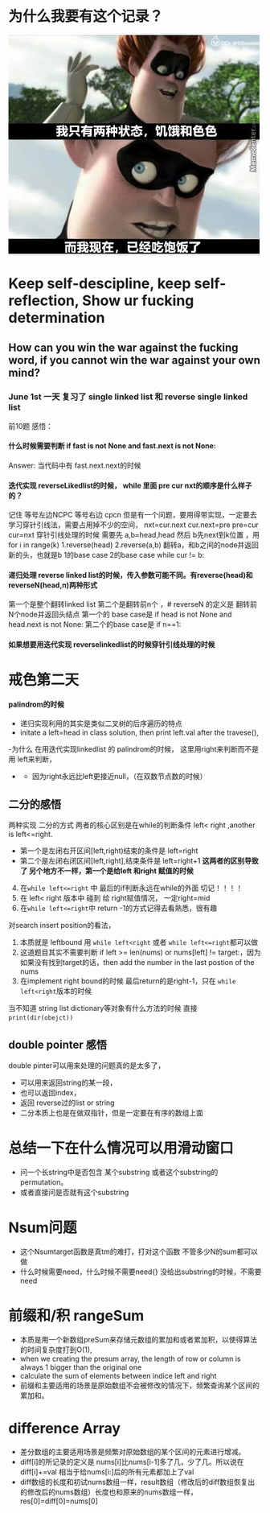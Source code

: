 # 为什么我要有这个记录？
![output](img/FIt-va1VIAE4pYn.jpeg)
# Keep self-descipline, keep self-reflection, Show ur fucking determination
## How can you win the war against the fucking word, if you cannot win the war against your own mind?
### June 1st 一天 复习了 single linked list 和 reverse single linked list
前10题
感悟：
#### 什么时候需要判断 if fast is not None and fast.next is not None: 
Answer: 当代码中有 fast.next.next的时候

#### 迭代实现 reverseLikedlist的时候， while 里面 pre cur nxt的顺序是什么样子的？
记住 等号左边NCPC 等号右边 cpcn
但是有一个问题，要用得带实现，一定要去学习穿针引线法，需要占用掉不少的空间， 
nxt=cur.next
cur.next=pre
pre=cur
cur=nxt
穿针引线处理的时候 需要先 a,b=head,head 然后 b先next到k位置 ，用 for i in range(k)
1.reverse(head) 2.reverse(a,b) 翻转a，和b之间的node并返回新的头，也就是b
1的base case
2的base case  while cur != b:




#### 递归处理 reverse linked list的时候，传入参数可能不同。有reverse(head)和 reverseN(head,n)两种形式
第一个是整个翻转linked list 第二个是翻转前n个 ，# reverseN 的定义是 翻转前N个node并返回头结点
第一个的 base case是 if head is not None and head.next is not None:
第二个的base case是 if n==1:

#### 如果想要用迭代实现 reverselinkedlist的时候穿针引线处理的时候

# 戒色第二天 

#### palindrom的时候
- 递归实现利用的其实是类似二叉树的后序遍历的特点
- initate a left=head in class solution, then print left.val after the travese(),

-为什么 在用迭代实现linkedlist 的 palindrom的时候， 这里用right来判断而不是用 left来判断，
- - 因为right永远比left更接近null，（在双数节点数的时候）

## 二分的感悟
 两种实现 二分的方式 两者的核心区别是在while的判断条件 left< right ,another is left<=right.
- 第一个是左闭右开区间[left,right)结束的条件是 left=right
- 第二个是左闭右闭区间[left,right],结束条件是 left=right+1
  **这两者的区别导致了 另个地方不一样，第一个是给left 和right 赋值的时候**
4.  在```while left<=right``` 中 最后的if判断永远在while的外面 切记！！！！
5.  在 left< right 版本中 碰到 给 right赋值情况， 一定right=mid
6.  在```while left<=right```中 return -1的方式记得去看熟悉，很有趣

对search insert position的看法，
1. 本质就是 leftbound 用 ```while left<right``` 或者 ```while left<=right```都可以做
2. 这道题目其实不需要判断 if left >= len(nums) or nums[left] != target:，因为如果没有找到target的话，then add the number in the last postion of the nums 
3.  在implement right bound的时候 最后return的是right-1，只在   ```while left<right```版本的时候

当不知道 string list dictionary等对象有什么方法的时候 直接```print(dir(obejct))```

## double pointer 感悟
double pinter可以用来处理的问题真的是太多了，
- 可以用来返回string的某一段，
- 也可以返回index，
- 返回 reverse过的list or string
- 二分本质上也是在做双指针，但是一定要在有序的数组上面

# 总结一下在什么情况可以用滑动窗口

- 问一个长string中是否包含 某个substring 或者这个substring的 permutation。
- 或者直接问是否就有这个substring

# Nsum问题
- 这个Nsumtarget函数是真tm的难打，打对这个函数 不管多少N的sum都可以做
- 什么时候需要need，什么时候不需要need{} 没给出substring的时候，不需要need


# 前缀和/积 rangeSum
- 本质是用一个新数组preSum来存储元数组的累加和或者累加积，以使得算法的时间复杂度打到O(1),
- when we creating the presum array, the length of row or column is always 1 bigger than the original one
- calculate the sum of elements between indice left and right
- 前缀和主要适用的场景是原始数组不会被修改的情况下，频繁查询某个区间的累加和。


# difference  Array
- 差分数组的主要适用场景是频繁对原始数组的某个区间的元素进行增减。
- diff[i]的所记录的定义是 nums[i]比nums[i-1]多了几，少了几。所以说在diff[i]+=val 相当于给nums[i:]后的所有元素都加上了val
- diff数组的长度和初试nums数组一样，result数组（修改后的diff数组恢复出的修改后的nums数组）长度也和原来的nums数组一样，res[0]=diff[0]=nums[0]